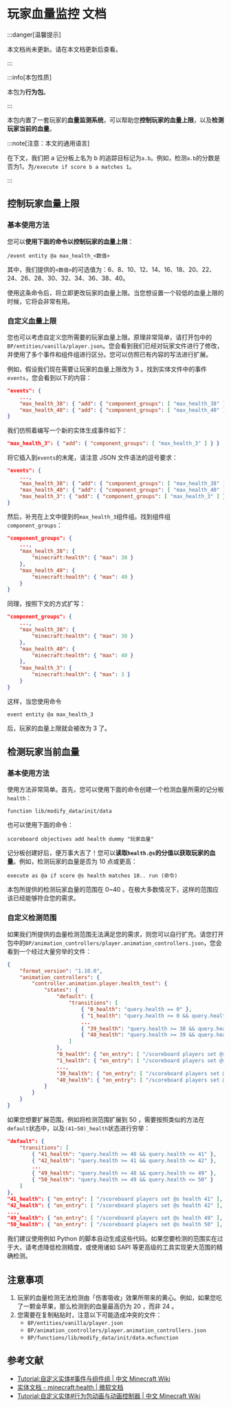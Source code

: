 # 玩家血量监控 文档

:::danger[温馨提示]

本文档尚未更新。请在本文档更新后查看。

:::

:::info[本包性质]

本包为**行为包**。

:::

本包内置了一套玩家的**血量监测系统**，可以帮助您**控制玩家的血量上限**，以及**检测玩家当前的血量**。

:::note[注意：本文的通用语言]

在下文，我们把 a 记分板上名为 b 的追踪目标记为`a.b`。例如，检测`a.b`的分数是否为1，为`/execute if score b a matches 1`。

:::

## 控制玩家血量上限

### 基本使用方法

您可以**使用下面的命令以控制玩家的血量上限**：

```text
/event entity @a max_health_<数值>
```

其中，我们提供的`<数值>`的可选值为：6、8、10、12、14、16、18、20、22、24、26、28、30、32、34、36、38、40。

使用这条命令后，将立即更改玩家的血量上限。当您想设置一个较低的血量上限的时候，它将会非常有用。

### 自定义血量上限

您也可以考虑自定义您所需要的玩家血量上限。原理非常简单，请打开包中的`BP/entities/vanilla/player.json`。您会看到我们已经对玩家文件进行了修改，并使用了多个事件和组件组进行区分。您可以仿照已有内容的写法进行扩展。

例如，假设我们现在需要让玩家的血量上限改为 3 。找到实体文件中的事件`events`，您会看到以下的内容：

```json title="BP/entities/vanilla/player.json"
"events": {
    ...,
    "max_health_38": { "add": { "component_groups": [ "max_health_38" ] } },
    "max_health_40": { "add": { "component_groups": [ "max_health_40" ] } }
}
```

我们仿照着编写一个新的实体生成事件如下：

```json title="BP/entities/vanilla/player.json"
"max_health_3": { "add": { "component_groups": [ "max_health_3" ] } }
```

将它插入到`events`的末尾，请注意 JSON 文件语法的逗号要求：

```json title="BP/entities/vanilla/player.json"
"events": {
    ...,
    "max_health_38": { "add": { "component_groups": [ "max_health_38" ] } },
    "max_health_40": { "add": { "component_groups": [ "max_health_40" ] } },
    "max_health_3": { "add": { "component_groups": [ "max_health_3" ] } }
}
```

然后，补充在上文中提到的`max_health_3`组件组。找到组件组`component_groups`：

```json title="BP/entities/vanilla/player.json"
"component_groups": {
    ...,
    "max_health_38": {
        "minecraft:health": { "max": 38 }
    },
    "max_health_40": {
        "minecraft:health": { "max": 40 }
    }
}
```

同理，按照下文的方式扩写：

```json title="BP/entities/vanilla/player.json"
"component_groups": {
    ...,
    "max_health_38": {
        "minecraft:health": { "max": 38 }
    },
    "max_health_40": {
        "minecraft:health": { "max": 40 }
    },
    "max_health_3": {
        "minecraft:health": { "max": 3 }
    }
}
```

这样，当您使用命令

```text
event entity @a max_health_3
```

后，玩家的血量上限就会被改为 3 了。

## 检测玩家当前血量

### 基本使用方法

使用方法非常简单。首先，您可以使用下面的命令创建一个检测血量所需的记分板`health`：

```text
function lib/modify_data/init/data
```

也可以使用下面的命令：

```text
scoreboard objectives add health dummy "玩家血量"
```

记分板创建好后，便万事大吉了！您可以**读取`health.@s`的分值以获取玩家的血量**。例如，检测玩家的血量是否为 10 点或更高：

```text
execute as @a if score @s health matches 10.. run (命令)
```

本包所提供的检测玩家血量的范围在 0~40 。在极大多数情况下，这样的范围应该已经能够符合您的需求。

### 自定义检测范围

如果我们所提供的血量检测范围无法满足您的需求，则您可以自行扩充。请您打开包中的`BP/animation_controllers/player.animation_controllers.json`，您会看到一个经过大量穷举的文件：

```json title="BP/animation_controllers/player.animation_controllers.json"
{
    "format_version": "1.10.0",
    "animation_controllers": {
        "controller.animation.player.health_test": {
            "states": {
                "default": {
                    "transitions": [
                        { "0_health": "query.health == 0" },
                        { "1_health": "query.health >= 0 && query.health <= 1" },
                        ...
                        { "39_health": "query.health >= 38 && query.health <= 39" },
                        { "40_health": "query.health >= 39 && query.health <= 40" }
                    ]
                },
                "0_health": { "on_entry": [ "/scoreboard players set @s health 0" ], "transitions": [ { "default": "1" } ] },
                "1_health": { "on_entry": [ "/scoreboard players set @s health 1" ], "transitions": [ { "default": "1" } ] },
                ...,
                "39_health": { "on_entry": [ "/scoreboard players set @s health 39" ], "transitions": [ { "default": "1" } ] },
                "40_health": { "on_entry": [ "/scoreboard players set @s health 40" ], "transitions": [ { "default": "1" } ] }
            }
        }
    }
}
```

如果您想要扩展范围，例如将检测范围扩展到 50 ，需要按照类似的方法在`default`状态中，以及`(41~50)_health`状态进行穷举：

```json title="BP/animation_controllers/player.animation_controllers.json"
"default": {
    "transitions": [
        { "41_health": "query.health >= 40 && query.health <= 41" },
        { "42_health": "query.health >= 41 && query.health <= 42" },
        ...
        { "49_health": "query.health >= 48 && query.health <= 49" },
        { "50_health": "query.health >= 49 && query.health <= 50" }
    ]
},
"41_health": { "on_entry": [ "/scoreboard players set @s health 41" ], "transitions": [ { "default": "1" } ] },
"42_health": { "on_entry": [ "/scoreboard players set @s health 42" ], "transitions": [ { "default": "1" } ] },
...,
"49_health": { "on_entry": [ "/scoreboard players set @s health 49" ], "transitions": [ { "default": "1" } ] },
"50_health": { "on_entry": [ "/scoreboard players set @s health 50" ], "transitions": [ { "default": "1" } ] }
```

我们建议使用例如 Python 的脚本自动生成这些代码。如果您要检测的范围实在过于大，请考虑降低检测精度，或使用诸如 SAPI 等更高级的工具实现更大范围的精确检测。

## 注意事项

1. 玩家的血量检测无法检测由「伤害吸收」效果所带来的黄心。例如，如果您吃了一颗金苹果，那么检测到的血量最高仍为 20 ，而非 24 。
2. 您需要在复制粘贴时，注意以下可能造成冲突的文件：
   - `BP/entities/vanilla/player.json`
   - `BP/animation_controllers/player.animation_controllers.json`
   - `BP/functions/lib/modify_data/init/data.mcfunction`

## 参考文献

- [Tutorial:自定义实体#事件与组件组 | 中文 Minecraft Wiki](https://zh.minecraft.wiki/w/Tutorial:自定义实体#事件与组件组)
- [实体文档 - minecraft:health | 微软文档](https://learn.microsoft.com/en-us/minecraft/creator/reference/content/entityreference/examples/entitycomponents/minecraftcomponent_health?view=minecraft-bedrock-stable)
- [Tutorial:自定义实体#行为包动画与动画控制器 | 中文 Minecraft Wiki](https://zh.minecraft.wiki/w/Tutorial:自定义实体#行为包动画与动画控制器)
